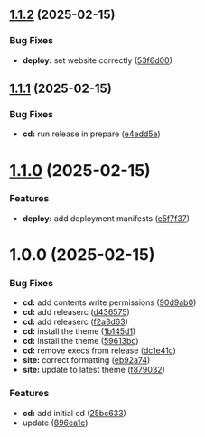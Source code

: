 ## [1.1.2](https://github.com/goraxe/website/compare/v1.1.1...v1.1.2) (2025-02-15)


### Bug Fixes

* **deploy:** set website correctly ([53f6d00](https://github.com/goraxe/website/commit/53f6d00c2c36aab926333c8fd68f2054f284e2af))

## [1.1.1](https://github.com/goraxe/website/compare/v1.1.0...v1.1.1) (2025-02-15)


### Bug Fixes

* **cd:** run release in prepare ([e4edd5e](https://github.com/goraxe/website/commit/e4edd5e1a4adeb16fc63a56b07afc06280008101))

# [1.1.0](https://github.com/goraxe/website/compare/v1.0.0...v1.1.0) (2025-02-15)


### Features

* **deploy:** add deployment manifests ([e5f7f37](https://github.com/goraxe/website/commit/e5f7f37a394b4154369337878289fc982232ff60))

# 1.0.0 (2025-02-15)


### Bug Fixes

* **cd:** add contents write permissions ([90d9ab0](https://github.com/goraxe/website/commit/90d9ab0d1a354a7ffedbcf1f5de80fbacc963dea))
* **cd:** add releaserc ([d436575](https://github.com/goraxe/website/commit/d436575d1f9bf51fa59fccdbe9d71672f4a4632f))
* **cd:** add releaserc ([f2a3d63](https://github.com/goraxe/website/commit/f2a3d63254030173afbc838b82b432d909087189))
* **cd:** install the theme ([1b145d1](https://github.com/goraxe/website/commit/1b145d154a131286cf3e0090a1619b85462d8de9))
* **cd:** install the theme ([59613bc](https://github.com/goraxe/website/commit/59613bcbe19bb53992a32ff42df0cb68089954ea))
* **cd:** remove execs from release ([dc1e41c](https://github.com/goraxe/website/commit/dc1e41c3b98105d10c9d30eb8ff1e5bab37646b7))
* **site:** correct formatting ([eb92a74](https://github.com/goraxe/website/commit/eb92a74eea806de6462f1a032df96eab6de9613b))
* **site:** update to latest theme ([f879032](https://github.com/goraxe/website/commit/f879032b58864a0093ed03f5af92a5ec40d67820))


### Features

* **cd:** add initial cd ([25bc633](https://github.com/goraxe/website/commit/25bc633f809db4cfea613f4d6eb60265c0ccfb35))
* update ([896ea1c](https://github.com/goraxe/website/commit/896ea1cb851798c7fe0e926338f501b58bc38eb2))
